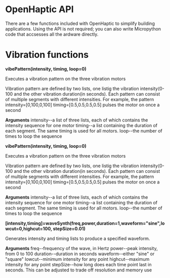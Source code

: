 # OpenHaptic API
There are a few functions included with OpenHaptic to simplify building applications. Using the API is not required; you can also write Micropython code that accsesses all the ardware directly.

# Vibration functions

**vibePattern(intensity, timing, loop=0)**

Executes a vibration pattern on the three vibration motors

Vibration pattern are defined by two lists, one listig the vibration intensity(0-100 and the other vibration duration(in seconds). Each pattern can consist of multiple segments with different intensities. For example, the pattern
intensity=[0,100,0,100]
timing=[0.5,0.5,0.5,0.5] pulses the motor on once a second

**Arguments**
intensity--a list of three lists, each of which contains the intensity sequence for one motor
timing--a list containing the duration of each segment. The same timing is used for all motors.
loop--the number of times to loop the sequence

**vibePattern(intensity, timing, loop=0)**

Executes a vibration pattern on the three vibration motors

Vibration pattern are defined by two lists, one listig the vibration intensity(0-100 and the other vibration duration(in seconds). Each pattern can consist of multiple segments with different intensities. For example, the pattern
intensity=[0,100,0,100]
timing=[0.5,0.5,0.5,0.5] pulses the motor on once a second

**Arguments**
intensity--a list of three lists, each of which contains the intensity sequence for one motor
timing--a list containing the duration of each segment. The same timing is used for all motors.
loop--the number of times to loop the sequence

**[intensity,timing]=waveSynth(freq,power,duration=1,waveform="sine",lowcut=0,highcut=100, stepSize=0.01)**

Generates intensity and timing lists to produce a specified waveform.

**Arguments**
freq--frequency of the wave, in Hertz
power--peak intensity, from 0 to 100
duration--duration in seconds
waveform--either "sine" or "square"
lowcut--minimum intensity for any point
highcut--maximum intensity for any point
stepSize--how long does each time point last in seconds. This can be adjusted to trade off resolution and memory use
